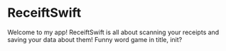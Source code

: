 # ReceiftSwift

Welcome to my app!
ReceiftSwift is all about scanning your receipts and saving your data about them! 
Funny word game in title, init? 
